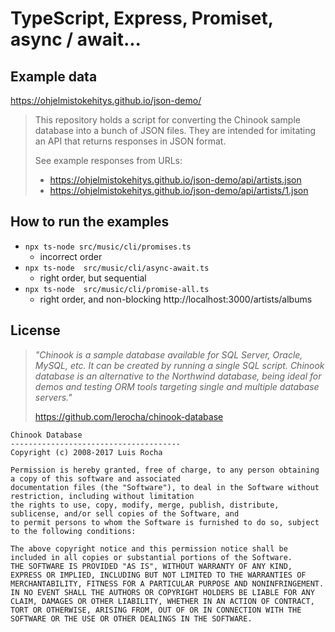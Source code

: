 # TypeScript, Express, Promiset, async / await...

## Example data

https://ohjelmistokehitys.github.io/json-demo/

> This repository holds a script for converting the Chinook sample database into a bunch of JSON files. They are intended for imitating an API that returns responses in JSON format.
>
> See example responses from URLs:
>
> * https://ohjelmistokehitys.github.io/json-demo/api/artists.json
> * https://ohjelmistokehitys.github.io/json-demo/api/artists/1.json


## How to run the examples

* `npx ts-node src/music/cli/promises.ts`
    * incorrect order
* `npx ts-node  src/music/cli/async-await.ts`
    * right order, but sequential
* `npx ts-node  src/music/cli/promise-all.ts`
    * right order, and non-blocking
    http://localhost:3000/artists/albums


## License

> *"Chinook is a sample database available for SQL Server, Oracle, MySQL, etc. It can be created by running a single SQL script. Chinook database is an alternative to the Northwind database, being ideal for demos and testing ORM tools targeting single and multiple database servers."*
>
> https://github.com/lerocha/chinook-database

```
Chinook Database
--------------------------------------
Copyright (c) 2008-2017 Luis Rocha

Permission is hereby granted, free of charge, to any person obtaining a copy of this software and associated
documentation files (the "Software"), to deal in the Software without restriction, including without limitation
the rights to use, copy, modify, merge, publish, distribute, sublicense, and/or sell copies of the Software, and
to permit persons to whom the Software is furnished to do so, subject to the following conditions:

The above copyright notice and this permission notice shall be included in all copies or substantial portions of the Software.
THE SOFTWARE IS PROVIDED "AS IS", WITHOUT WARRANTY OF ANY KIND, EXPRESS OR IMPLIED, INCLUDING BUT NOT LIMITED TO THE WARRANTIES OF MERCHANTABILITY, FITNESS FOR A PARTICULAR PURPOSE AND NONINFRINGEMENT. IN NO EVENT SHALL THE AUTHORS OR COPYRIGHT HOLDERS BE LIABLE FOR ANY CLAIM, DAMAGES OR OTHER LIABILITY, WHETHER IN AN ACTION OF CONTRACT, TORT OR OTHERWISE, ARISING FROM, OUT OF OR IN CONNECTION WITH THE SOFTWARE OR THE USE OR OTHER DEALINGS IN THE SOFTWARE.

```
